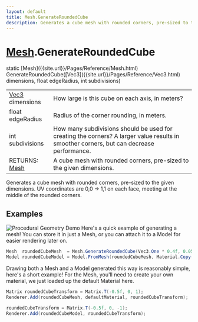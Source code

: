 ```yaml
---
layout: default
title: Mesh.GenerateRoundedCube
description: Generates a cube mesh with rounded corners, pre-sized to the given dimensions. UV coordinates are 0,0 -> 1,1 on each face, meeting at the middle of the rounded corners.
---
```

# [Mesh]({{site.url}}/Pages/Reference/Mesh.html).GenerateRoundedCube

<div class='signature' markdown='1'>
static [Mesh]({{site.url}}/Pages/Reference/Mesh.html) GenerateRoundedCube([Vec3]({{site.url}}/Pages/Reference/Vec3.html) dimensions, float edgeRadius, int subdivisions)
</div>

|  |  |
|--|--|
|[Vec3]({{site.url}}/Pages/Reference/Vec3.html) dimensions|How large is this cube on each axis, in meters?|
|float edgeRadius|Radius of the corner rounding, in meters.|
|int subdivisions|How many subdivisions should be used for creating the corners?              A larger value results in smoother corners, but can decrease performance.|
|RETURNS: [Mesh]({{site.url}}/Pages/Reference/Mesh.html)|A cube mesh with rounded corners, pre-sized to the given dimensions.|

Generates a cube mesh with rounded corners, pre-sized to the given
dimensions. UV coordinates are 0,0 -> 1,1 on each face, meeting at the middle of the rounded
corners.




## Examples

![Procedural Geometry Demo]({{site.url}}/img/screenshots/ProceduralGeometry.jpg)
Here's a quick example of generating a mesh! You can store it in just a
Mesh, or you can attach it to a Model for easier rendering later on.
```csharp
Mesh  roundedCubeMesh  = Mesh.GenerateRoundedCube(Vec3.One * 0.4f, 0.05f);
Model roundedCubeModel = Model.FromMesh(roundedCubeMesh, Material.Copy(DefaultIds.material));
```
Drawing both a Mesh and a Model generated this way is reasonably simple,
here's a short example! For the Mesh, you'll need to create your own material,
we just loaded up the default Material here.
```csharp
Matrix roundedCubeTransform = Matrix.T(-0.5f, 0, 1);
Renderer.Add(roundedCubeMesh, defaultMaterial, roundedCubeTransform);

roundedCubeTransform = Matrix.T(-0.5f, 0, -1);
Renderer.Add(roundedCubeModel, roundedCubeTransform);
```

